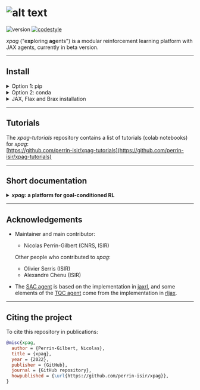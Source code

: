 # ![alt text](logo.png "logo")

![version](https://img.shields.io/badge/version-0.1.0-blue)
[![codestyle](https://img.shields.io/badge/code%20style-black-000000.svg)](https://github.com/psf/black)

*xpag* ("e**xp**loring **ag**ents") is a modular reinforcement learning platform with JAX agents, currently in beta version.

-----
## Install

<details><summary>Option 1: pip</summary>
<p>

    pip install git+https://github.com/perrin-isir/xpag

</p>
</details>

<details><summary>Option 2: conda</summary>
<p>

    git clone https://github.com/perrin-isir/xpag.git
    cd xpag

Choose a conda environmnent name, for instance `xpagenv`.  
The following command creates the `xpagenv` environment with the requirements listed in [environment.yaml](environment.yaml):

    conda env create --name xpagenv --file environment.yaml

If you prefer to update an existing environment (`existing_env`):

    conda env update --name existing_env --file environment.yaml

To activate the `xpagenv` environment:

    conda activate xpagenv

Finally, to install the *xpag* library in the activated virtual environment:

    pip install -e .

</p>
</details>


<details><summary>JAX, Flax and Brax installation</summary>
<p>

The *xpag* agents are written in JAX and Flax,
and some functionalities specific to Brax environments require it to be 
installed.

**The modules JAX, Flax and Brax are not automatically installed as dependencies of *xpag*.**

- To install JAX, follow these guidelines:  

    [https://github.com/google/jax#Installation](https://github.com/google/jax#Installation)  

    *Remark:* to verify that the installation went well, check the backend used by JAX with the following command (in a python console and with `jax` imported and configured):
    ```
    print(jax.lib.xla_bridge.get_backend().platform)
    ```
    It will print "cpu", "gpu" or "tpu" depending on the platform that JAX is using.

- Once JAX is installed, `pip install flax` and `pip install brax` should install Flax and Brax. Otherwise, follow these guidelines:

  [https://github.com/google/flax#quick-install](https://github.com/google/flax#quick-install) and [https://github.com/google/brax#using-brax-locally](https://github.com/google/brax#using-brax-locally) 

</p>
</details>

-----
## Tutorials

The *xpag-tutorials* repository contains a list of tutorials (colab notebooks) for *xpag*:  
[https://github.com/perrin-isir/xpag-tutorials](https://github.com/perrin-isir/xpag-tutorials)


-----
## Short documentation
<details><summary><B><I>xpag</I>: a platform for goal-conditioned RL</B></summary>

*xpag* allows standard reinforcement learning, but it has been designed with
goal-conditioned reinforcement learning (GCRL) in mind (check out the [train_gmazes.ipynb](https://colab.research.google.com/github/perrin-isir/xpag-tutorials/blob/main/train_gmazes.ipynb)
tutorial for a simple example of GCRL). 

In GCRL, agents have a goal, and the reward mainly depends on 
the degree of achievement of that goal. *xpag* introduces a 
module called "setter" which, among other things, can help to set and manage
goals. Although the setter is largely similar to an environment wrapper, it 
is separated from the environment because in some cases it should be considered as 
an independent entity (e.g. a teacher), or as a part of the agent itself.

*xpag* relies on a single reinforcement learning loop (the `learn()`
function in [xpag/tools/learn.py](https://github.com/perrin-isir/xpag/blob/main/xpag/tools/learn.py))
in which the following components interact:

<details><summary><B>the environment</B></summary>

In *xpag*, environments must allow parallel rollouts, and *xpag* keeps the same API even in the case of a single rollout (`num_envs == 1`).

* `reset()`  
Following the gym Vector API
(see [https://www.gymlibrary.ml/content/vector_api](https://www.gymlibrary.ml/content/vector_api)), environments have 
a `reset()` function that returns an observation (which is a batch of observations for all 
parallel rollouts) and an optional dictionary `info` (when the `return_info` argument is
True, see [https://www.gymlibrary.ml/content/vector_api/#reset](https://www.gymlibrary.ml/content/vector_api/#reset)).


* `step()`
Again, following the gym Vector API, environments have a `step()` function that takes
in input an action (which is actually a batch of actions, one per rollout) and returns:
`observation`, `reward`, `done`, `info` (cf. [https://www.gymlibrary.ml/content/api/#stepping](https://www.gymlibrary.ml/content/api/#stepping)).
There are differences with the gym Vector API. First, this a detail but we name the
ouputs `observation`, `reward`, \dots (singular) instead of `observations` `rewards`,
\dots (plural) because in *xpag* this also covers the case `num_envs == 1`.
Second, *xpag* assumes that `reward` and `done` have the shape `(num_envs, 1)`, not
`(num_envs,)`. More broadly, whether they are due to `num_envs == 1` or to
unidimensional elements, single-dimensional entries are not squeezed in *xpag*.
Third, in *xpag*, `info` is a single dictionary, not a tuple of dictionaries
(but its entries may be tuples). 


* `reset_done()`:  
The most significant difference with the gym Vector API is that *xpag* requires a `reset_done()` function which takes the `done` array in input and performs a reset for
the i-th rollout if and only if `done[i]` is evaluated to True. Besides `done`, the arguments of `reset_done()` are the same as the ones of `reset()`: `seed`, `return_info` and `options`, and its outputs are also the same: either `observation`, or `observation`, `info` if `return_info` is True.
The [gym_vec_env()](https://github.com/perrin-isir/xpag/blob/main/xpag/wrappers/gym_vec_env.py) and 
[brax_vec_env()](https://github.com/perrin-isir/xpag/blob/main/xpag/wrappers/brax_vec_env.py) functions (see [tutorials](https://github.com/perrin-isir/xpag-tutorials))
call wrappers that automatically add the `reset_done()` function to Gym and Brax 
environments, and make the wrapped environments fit the *xpag* API. `reset()` must be called once for the initial reset, and after that only `reset_done()` should be used. Auto-resets (automatic resets after terminal transitions) are not allowed in *xpag*. 
The main reason to prefer `reset_done()` to auto-resets
is that with auto-resets, terminal transitions must be special and contain additional
information. With `reset_done()`, this is no longer necessary. Furthermore,
by modifying the `done` array returned by a step of the environment, it becomes possible 
to force the termination of an episode, or to force an episode to continue despite 
reaching a terminal transition (but this must be done with caution).


* *Goal-based environments:*  
Goal-based environments (for GCRL) must follow a similar interface to the one defined in 
the [Gym-Robotics](https://github.com/Farama-Foundation/gym-robotics) library
(see [core.py](https://github.com/Farama-Foundation/Gym-Robotics/blob/main/gym_robotics/core.py)):
their observation spaces are of type [gym.spaces.Dict](https://github.com/openai/gym/blob/master/gym/spaces/dict.py), with the following keys 
in the `observation` dictionaries: "observation", "achieved_goal", "desired_goal".
They must also have a `compute_reward()` function that computes rewards from transitions.
Multiple rollouts are concatenated in the same way as the gym function `concatenate()`
(cf. [https://github.com/openai/gym/blob/master/gym/vector/utils/numpy_utils.py](https://github.com/openai/gym/blob/master/gym/vector/utils/numpy_utils.py)), 
which means that the batched observations are always single dictionaries in which the 
entries "observation", "achieved_goal" and "desired_goal" are arrays of observations,
achieved goals and desired goals.


* `info`  
The `info` dictionary returned by the environment steps must always contain
`info["truncation"]`, an array of Booleans (one per rollout). `info["truncation"][i]`
is True if the i-th rollout has been terminated without reaching a terminal state 
(for example because the episode reached maximum length). *Remark:* in gym, the
conventional name is `info["TimeLimit.truncated"]`, but this is automatically 
modified in the wrapper applied by the 
[gym_vec_env()](https://github.com/perrin-isir/xpag/blob/main/xpag/wrappers/gym_vec_env.py)
function.  
*xpag* also assumes that, for goal-based environments, the `info` dictionary 
always contains `info["is_success"]`, an array of Booleans (one per rollout)
that are `True` if the corresponding transition is a successfull achievement of the
desired goal, and `False` otherwise (*remark:* this does not need to coincide
with episode termination).  


* `env_info`:  
The [learn()](https://github.com/perrin-isir/xpag/blob/main/xpag/tools/learn.py) function 
is the functions that runs the training loop in *xpag*. Its three first arguments are:
  * `env`: the training environment, which runs `num_envs` rollouts in parallel.
  * `eval_env`: the evaluation environment, identical to `env` except that it runs 
  single rollouts.
  * `env_info`: a dictionary containing information about the environment:
    * `env_info["env_type"]`: the type of environment; for the moment *xpag* 
  differentiates 3 types of environments: "Brax" environments, "Mujoco" environments, and
  "Gym" environments. This information is used to adapt the way episodes are saved.
    * `env_info["name"]`: the name of the environment.
    * `env_info["is_goalenv"]`: whether the environment is a goal-based environment or 
  not.
    * `env_info["num_envs"]`: the number of parallel rollouts in `env`
    * `env_info["max_episode_steps"]`: the maximum number of steps in episodes (*xpag* 
  does not allow potentially infinite episodes).
  *Remark:* 
    * `env_info["action_space"]`: the action space (of type [gym.spaces.Space](https://github.com/openai/gym/blob/master/gym/spaces/space.py)) that takes into account parallel rollouts.
  This can be useful to sample random actions.
    * `env_info["single_action_space"]`: the action space for single rollouts.

</details>

<details><summary><B>the agent</B></summary>

*xpag* only considers the case of a unique off-policy agent training on parallel rollouts. 

</details>

<details><summary><B>the buffer</B></summary></details>
<details><summary><B>the sampler</B></summary></details>
<details><summary><B>the setter</B></summary></details>

The figure below summarizes the RL loop and the interactions between the components:
(TODO)
</details>

-----
## Acknowledgements

* Maintainer and main contributor:
  - Nicolas Perrin-Gilbert (CNRS, ISIR)

  Other people who contributed to *xpag*:
  - Olivier Serris (ISIR)
  - Alexandre Chenu (ISIR)

* The [SAC agent](https://github.com/perrin-isir/xpag/blob/main/xpag/agents/sac) is based on the implementation in [jaxrl](https://github.com/ikostrikov/jaxrl), and some elements of the [TQC agent](https://github.com/perrin-isir/xpag/blob/main/xpag/agents/tqc) come from the implementation in [rljax](https://github.com/ku2482/rljax).

-----
## Citing the project
To cite this repository in publications:

```bibtex
@misc{xpag,
  author = {Perrin-Gilbert, Nicolas},
  title = {xpag},
  year = {2022},
  publisher = {GitHub},
  journal = {GitHub repository},
  howpublished = {\url{https://github.com/perrin-isir/xpag}},
}
```
